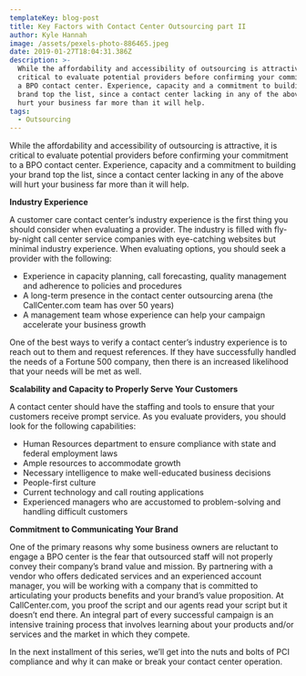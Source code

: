 ```yaml
---
templateKey: blog-post
title: Key Factors with Contact Center Outsourcing part II
author: Kyle Hannah
image: /assets/pexels-photo-886465.jpeg
date: 2019-01-27T18:04:31.386Z
description: >-
  While the affordability and accessibility of outsourcing is attractive, it is
  critical to evaluate potential providers before confirming your commitment to
  a BPO contact center. Experience, capacity and a commitment to building your
  brand top the list, since a contact center lacking in any of the above will
  hurt your business far more than it will help.
tags:
  - Outsourcing
---
```

While the affordability and accessibility of outsourcing is attractive, it is critical to evaluate potential providers before confirming your commitment to a BPO contact center. Experience, capacity and a commitment to building your brand top the list, since a contact center lacking in any of the above will hurt your business far more than it will help.

**Industry Experience**

A customer care contact center’s industry experience is the first thing you should consider when evaluating a provider. The industry is filled with fly-by-night call center service companies with eye-catching websites but minimal industry experience. When evaluating options, you should seek a provider with the following:



* Experience in capacity planning, call forecasting, quality management and adherence to policies and procedures
* A long-term presence in the contact center outsourcing arena (the CallCenter.com team has over 50 years)
* A management team whose experience can help your campaign accelerate your business growth

One of the best ways to verify a contact center’s industry experience is to reach out to them and request references. If they have successfully handled the needs of a Fortune 500 company, then there is an increased likelihood that your needs will be met as well.

**Scalability and Capacity to Properly Serve Your Customers**

A contact center should have the staffing and tools to ensure that your customers receive prompt service. As you evaluate providers, you should look for the following capabilities:



* Human Resources department to ensure compliance with state and federal employment laws
* Ample resources to accommodate growth
* Necessary intelligence to make well-educated business decisions
* People-first culture
* Current technology and call routing applications
* Experienced managers who are accustomed to problem-solving and handling difficult customers

**Commitment to Communicating Your Brand**



One of the primary reasons why some business owners are reluctant to engage a BPO center is the fear that outsourced staff will not properly convey their company’s brand value and mission. By partnering with a vendor who offers dedicated services and an experienced account manager, you will be working with a company that is committed to articulating your products benefits and your brand’s value proposition. At CallCenter.com, you proof the script and our agents read your script but it doesn’t end there. An integral part of every successful campaign is an intensive training process that involves learning about your products and/or services and the market in which they compete.



In the next installment of this series, we’ll get into the nuts and bolts of PCI compliance and why it can make or break your contact center operation.
